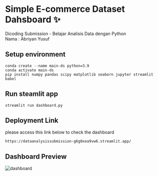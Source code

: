 # Simple E-commerce Dataset Dahsboard ✨
Dicoding Submission - Belajar Analisis Data dengan Python
<br>Nama : Abriyan Yusuf
## Setup environment
```
conda create --name main-ds python=3.9
conda activate main-ds
pip install numpy pandas scipy matplotlib seaborn jupyter streamlit babel
```

## Run steamlit app
```
streamlit run dashboard.py
```

## Deployment Link
please access this link below to check the dashboard

```
https://dataanalysissubmission-g6g0xea9vw6.streamlit.app/
```

## Dashboard Preview
![dashboard](https://i.snipboard.io/yTHvjY.jpg)